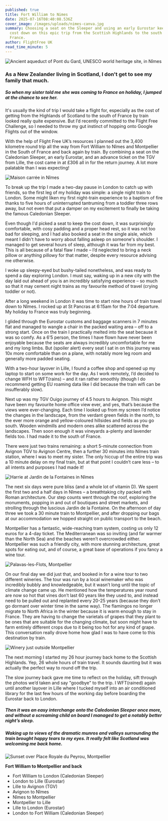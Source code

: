 ```yaml
---
published: true
title: Fort William to Nimes
date: 2025-07-16T08:40:08.536Z
cover_image: /images/uploads/nimes-canva.jpg
summary: Choosing a seat on the Sleeper and using an early Eurostar keeps the
  cost down on this epic trip from the Scottish Highlands to the south of
  France.
author: FlightFree UK
read_time_minute: 5
---
```

![](/images/uploads/nimes-pont-du-gard_canva.jpg "Ancient aqueduct of Pont du Gard, UNESCO world heritage site, in Nîmes")

### A﻿s a New Zealander living in Scotland, I don't get to see my family that much. 

##### So when my sister told me she was coming to France on holiday, I jumped at the chance to see her. 

It's usually the kind of trip I would take a flight for, especially as the cost of getting from the Highlands of Scotland to the south of France by train looked really quite expensive. But I’d recently committed to the Flight Free Challenge, so I needed to throw my gut instinct of hopping onto Google Flights out of the window. 

With the help of Flight Free UK’s resources I planned out the 3,400 kilometre round trip all the way from Fort William to Nîmes and Montpellier in the South of France and back again by train. By combining a seat on the Caledonian Sleeper, an early Eurostar, and an advance ticket on the TGV from Lille, the cost came in at £306 all in for the return journey. A lot more palatable than I was expecting!

![](/images/uploads/nimes-maison-carre-e_hbaxter.jpg "Maison carrée in Nîmes")

To break up the trip I made a two-day pause in London to catch up with friends, so the first leg of my holiday was simple: a single night train to London. Some might liken my first night-train experience to a baptism of fire thanks to five hours of uninterrupted tantruming from a toddler three rows away, but not even that put a damper on my excitement to finally be taking the famous Caledonian Sleeper. 

Even though I'd picked a seat to keep the cost down, it was surprisingly comfortable, with cosy padding and a proper head rest, so it was not too bad for sleeping, and I had also booked a seat in the single aisle, which meant I didn't have to worry about falling asleep on someone's shoulder. I managed to get several hours of sleep, although it was far from my best. This is all because of a fatal flaw I made – I’d neglected to bring a neck pillow or anything pillowy for that matter, despite every resource advising me otherwise. 

I woke up sleepy-eyed but bushy-tailed nonetheless, and was ready to spend a day exploring London. I must say, waking up in a new city with the day laid out ahead of you is an incredibly satisfying experience – so much so that it may cement night trains as my favourite method of travel (crying toddler or not).

After a long weekend in London it was time to start nine hours of train travel down to Nîmes. I rocked up at St Pancras at 6:15am for the 7:04 departure. My holiday to France was truly beginning.

I glided through the Eurostar customs and baggage scanners in 7 minutes flat and managed to wangle a chair in the packed waiting area – off to a strong start. Once on the train I practically melted into the seat because it was so comfy. As a 6’5 person, the times I have flown have never been enjoyable because the seats are always incredibly uncomfortable for me and my long limbs. But (spoiler alert) every seat I sat in on this journey was 10x more comfortable than on a plane, with notably more leg room and generally more padded seating. 

W﻿ith a two-hour layover in Lille, I found a coffee shop and opened up my laptop to start on some work for the day. As I work remotely, I’d decided to change WFH to WFT(rains) – and it ran rather smoothly (though I do recommend getting EU roaming data like I did because the train wifi can be insufferably slow). 

Next up was my TGV Ouigo journey of 4.5 hours to Avignon. This might have been my favourite home office view ever, and yes, that’s because the views were ever-changing. Each time I looked up from my screen I’d notice the changes in the landscape, from the verdant green fields in the north, to the ever more orange and yellow-coloured hillsides and fields as you go south. Wooden windmills and modern ones alike scattered across the landscapes. Then soon enough it was vineyards a-plenty and lavender fields too. I had made it to the south of France. 

T﻿here were just two trains remaining: a short 5-minute connection from Avignon TGV to Avignon Centre, then a further 30 minutes into Nîmes train station, where I was to meet my sister. The only hiccup of the entire trip was a 10 minute delay on my final train, but at that point I couldn’t care less – to all intents and purposes I had made it!

![](/images/uploads/nimes-hbaxter.jpg "Harrie at Jardin de la Fontaines in Nîmes")

The next six days were pure bliss (and a whole lot of vitamin D). We spent the first two and a half days in Nîmes – a breathtaking city packed with Roman architecture. Our step counts went through the roof, exploring the monuments, popping in and out of boutiques and street markets, and strolling through the luscious Jardin de la Fontaine. On the afternoon of day three we took a 30 minute train to Montpellier, and after dropping our bags at our accommodation we hopped straight on public transport to the beach. 

Montpellier has a fantastic, wide-reaching tram system, costing us only 12 euros for a 4-day ticket. The Mediterranean was so inviting (and far warmer than the North Sea) and the beaches weren’t overcrowded either. Montpellier was such a friendly city, with more stunning architecture, great spots for eating out, and of course, a great base of operations if you fancy a wine tour. 

![](/images/uploads/montpelier-beach-hbaxter.jpg "Palavas-les-Flots, Montpellier")

On our final day we did just that, and booked in for a wine tour to two different wineries. The tour was run by a local winemaker who was incredibly bubbly and knowledgeable, but it wasn’t long until the topic of climate change came up. He mentioned how the temperatures year round are now so hot that vines don’t last 60 years like they used to, and instead need to be pulled out and replanted every 20-25 years (because they don’t go dormant over winter time in the same way). The flamingos no longer migrate to North Africa in the winter because it is warm enough to stay in France. They are having to change the varietals of grapes that they plant to be ones that are suitable for the changing climate, but soon might have to farm entirely different crops due to it being too hot for any kind of grape. This conversation really drove home how glad I was to have come to this destination by train. 

![](/images/uploads/montpelier-winery-hbaxter.jpg "Winery just outside Montpellier")

The next morning I started my 26 hour journey back home to the Scottish Highlands. Yep, 26 whole hours of train travel. It sounds daunting but it was actually the perfect way to round off the trip. 

The slow journey back gave me time to reflect on the holiday, sift through the photos we’d taken and say "goodbye" to the trip. I WFT(rained) again until another layover in Lille where I tucked myself into an air conditioned library for the last few hours of the working day before boarding the Eurostar back to London. 

##### T﻿hen it was an easy interchange onto the Caledonian Sleeper once more, and without a screaming child on board I managed to get a notably better night’s sleep. 

##### Waking up to views of the dramatic munros and valleys surrounding the train brought happy tears to my eyes. It really felt like Scotland was welcoming me back home.

![](/images/uploads/montpelier-hbaxter.jpg "Sunset over Place Royale du Peyrou, Montpellier")

**F﻿ort William to Montpellier and back**

* F﻿ort William to London (Caledonian Sleeper)
* L﻿ondon to Lille (Eurostar)
* L﻿ille to Avignon (TGV)
* A﻿vignon to Nîmes
* N﻿îmes to Montpellier
* M﻿ontpellier to Lille
* L﻿ille to London (Eurostar)
* L﻿ondon to Fort William (Caledonian Sleeper)